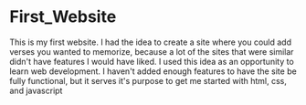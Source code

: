 # First_Website
This is my first website. 
I had the idea to create a site where you could add verses you wanted to memorize, because a lot of the sites that were similar didn't have features I would have liked.
I used this idea as an opportunity to learn web development.
I haven't added enough features to have the site be fully functional, but it serves it's purpose to get me started with html, css, and javascript
